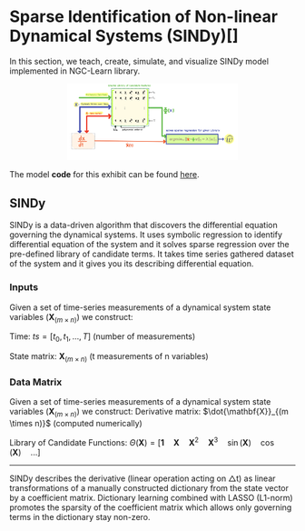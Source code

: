 # Sparse Identification of Non-linear Dynamical Systems (SINDy)[]

In this section, we teach, create, simulate, and visualize SINDy model implemented in NGC-Learn library. 



<p align="center">
  <img src="../images/museum/sindy/sindy.png" width="300">
</p>


The model **code** for this exhibit can be found [here](https://github.com/NACLab/ngc-museum/exhibits/sindy/sindy.py).

## SINDy 
SINDy is a data-driven algorithm that discovers the differential equation governing the dynamical systems. It uses symbolic regression to identify differential equation of the system and it solves sparse regression over the pre-defined library of candidate terms. It takes time series gathered dataset of the system and it gives you its describing differential equation.


### Inputs
Given a set of time-series measurements of a dynamical system state variables ($\mathbf{X}_{(m \times n)}$) we construct:

Time: $ts = [t_0, t_1, \dots,  T]$  (number of measurements)

State matrix: $\mathbf{X}_{(m \times n)}$  (t measurements of n variables)


### Data Matrix

Given a set of time-series measurements of a dynamical system state variables ($\mathbf{X}_{(m \times n)}$) we construct:
Derivative matrix: $\dot{\mathbf{X}}_{(m \times n)}$ (computed numerically)

Library of Candidate Functions: $\Theta(\mathbf{X}) = [\mathbf{1} \quad \mathbf{X} \quad \mathbf{X}^2 \quad \mathbf{X}^3 \quad \sin(\mathbf{X}) \quad \cos(\mathbf{X}) \quad ...]$

------------------



SINDy describes the derivative (linear operation acting on △t) as linear transformations
of a manually constructed dictionary from the state vector by a coefficient matrix.
Dictionary learning combined with LASSO (L1-norm) promotes the sparsity of the coefficient matrix
which allows only governing terms in the dictionary stay non-zero.







